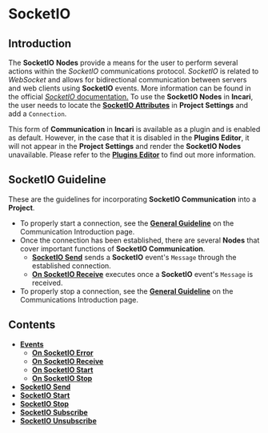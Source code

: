 # SocketIO

## Introduction

The **SocketIO** **Nodes** provide a means for the user to perform several actions within the *SocketIO* communications protocol. *SocketIO* is related to *WebSocket* and allows for bidirectional communication between servers and web clients using **SocketIO** events. More information can be found in the official [*SocketIO* documentation.](https://socket.io/docs/v4/) To use the **SocketIO Nodes** in **Incari**, the user needs to locate the [**SocketIO Attributes**](../../../modules/project-settings/socketio.md) in **Project Settings** and add a `Connection`. 

This form of **Communication** in **Incari** is available as a plugin and is enabled as default. However, in the case that it is disabled in the **Plugins Editor**, it will not appear in the **Project Settings** and render the **SocketIO Nodes** unavailable. Please refer to the [**Plugins Editor**](../../../modules/plugins/communication/socketiomanager.md) to find out more information.

## SocketIO Guideline

These are the guidelines for incorporating **SocketIO Communication** into a **Project**.

* To properly start a connection, see the [**General Guideline**](../README.md#general-guideline) on the Communication Introduction page.
* Once the connection has been established, there are several **Nodes** that cover important functions of **SocketIO Communication**.
  * [**SocketIO Send**](socketiosend.md) sends a **SocketIO** event's `Message` through the established connection. 
  * [**On SocketIO  Receive**](events/onsocketioreceive.md) executes once a **SocketIO** event's `Message` is received.
* To properly stop a connection, see the [**General Guideline**](../README.md#general-guideline) on the Communications Introduction page.



## Contents

* [**Events**](events/)
  * [**On SocketIO Error**](events/onsocketioerror.md)
  * [**On SocketIO Receive**](events/onsocketioreceive.md)
  * [**On SocketIO Start**](events/onsocketiostart.md)
  * [**On SocketIO Stop**](events/onsocketiounsubscribe.md)
* [**SocketIO Send**](socketiosend.md)
* [**SocketIO Start**](socketiostart.md)
* [**SocketIO Stop**](socketiostop.md)
* [**SocketIO Subscribe**](socketiosubscribe.md)
* [**SocketIO Unsubscribe**](socketiounsubscribe.md)
